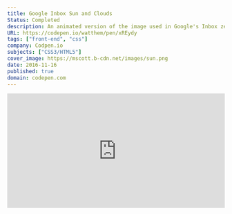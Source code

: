 ```yaml
---
title: Google Inbox Sun and Clouds
Status: Completed
description: An animated version of the image used in Google's Inbox zero inbox layout.
URL: https://codepen.io/watthem/pen/xREydy
tags: ["front-end", "css"]
company: Codpen.io
subjects: ["CSS3/HTML5"]
cover_image: https://mscott.b-cdn.net/images/sun.png
date: 2016-11-16
published: true
domain: codepen.com
---
```


<iframe height="265" style="width: 100%;" scrolling="no" title="Google Inbox Sun and Clouds" src="https://codepen.io/watthem/embed/xREydy?height=265&theme-id=dark&default-tab=result" frameborder="no" allowtransparency="true" allowfullscreen="true">
  See the Pen <a href='https://codepen.io/watthem/pen/xREydy'>Google Inbox Sun and Clouds</a> by Matthew Hendricks
  (<a href='https://codepen.io/watthem'>@watthem</a>) on <a href='https://codepen.io'>CodePen</a>.
</iframe>
